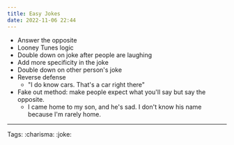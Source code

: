 ```yaml
---
title: Easy Jokes 
date: 2022-11-06 22:44
---
```


- Answer the opposite
- Looney Tunes logic
- Double down on joke after people are laughing
- Add more specificity in the joke
- Double down on other person's joke
- Reverse defense
  - "I do know cars. That's a car right there"
- Fake out method: make people expect what you'll say but say the opposite.
  - I came home to my son, and he's sad. I don't know his name because I'm rarely home.

----
Tags:
:charisma:
:joke:
